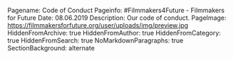 Pagename: Code of Conduct
Pageinfo: #Filmmakers4Future - Filmmakers for Future
Date: 08.06.2019
Description: Our code of conduct.
PageImage: https://filmmakersforfuture.org/user/uploads/img/preview.jpg
HiddenFromArchive: true
HiddenFromAuthor: true
HiddenFromCategory: true
HiddenFromSearch: true
NoMarkdownParagraphs: true
SectionBackground: alternate
